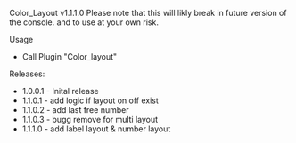 Color_Layout v1.1.1.0
Please note that this will likly break in future version of the console. and to use at your own risk.

Usage
* Call Plugin "Color_layout"

Releases:
* 1.0.0.1 - Inital release
* 1.1.0.1 - add logic if layout on off exist
* 1.1.0.2 - add last free number
* 1.1.0.3 - bugg remove for multi layout
* 1.1.1.0 - add label layout & number layout
